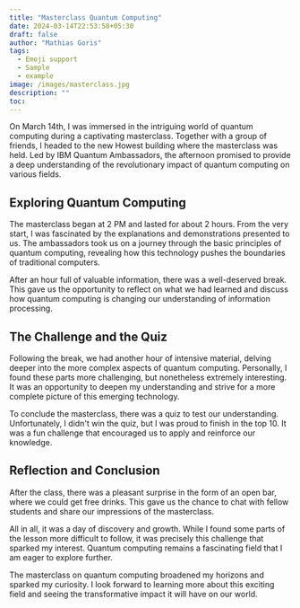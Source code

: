 ```yaml
---
title: "Masterclass Quantum Computing"
date: 2024-03-14T22:53:58+05:30
draft: false
author: "Mathias Goris"
tags:
  - Emoji support
  - Sample
  - example
image: /images/masterclass.jpg
description: ""
toc: 
---
```


On March 14th, I was immersed in the intriguing world of quantum computing during a captivating masterclass. Together with a group of friends, I headed to the new Howest building where the masterclass was held. Led by IBM Quantum Ambassadors, the afternoon promised to provide a deep understanding of the revolutionary impact of quantum computing on various fields.

## Exploring Quantum Computing
The masterclass began at 2 PM and lasted for about 2 hours. From the very start, I was fascinated by the explanations and demonstrations presented to us. The ambassadors took us on a journey through the basic principles of quantum computing, revealing how this technology pushes the boundaries of traditional computers.

After an hour full of valuable information, there was a well-deserved break. This gave us the opportunity to reflect on what we had learned and discuss how quantum computing is changing our understanding of information processing.

## The Challenge and the Quiz
Following the break, we had another hour of intensive material, delving deeper into the more complex aspects of quantum computing. Personally, I found these parts more challenging, but nonetheless extremely interesting. It was an opportunity to deepen my understanding and strive for a more complete picture of this emerging technology.

To conclude the masterclass, there was a quiz to test our understanding. Unfortunately, I didn't win the quiz, but I was proud to finish in the top 10. It was a fun challenge that encouraged us to apply and reinforce our knowledge.

## Reflection and Conclusion
After the class, there was a pleasant surprise in the form of an open bar, where we could get free drinks. This gave us the chance to chat with fellow students and share our impressions of the masterclass.

All in all, it was a day of discovery and growth. While I found some parts of the lesson more difficult to follow, it was precisely this challenge that sparked my interest. Quantum computing remains a fascinating field that I am eager to explore further.

The masterclass on quantum computing broadened my horizons and sparked my curiosity. I look forward to learning more about this exciting field and seeing the transformative impact it will have on our world.